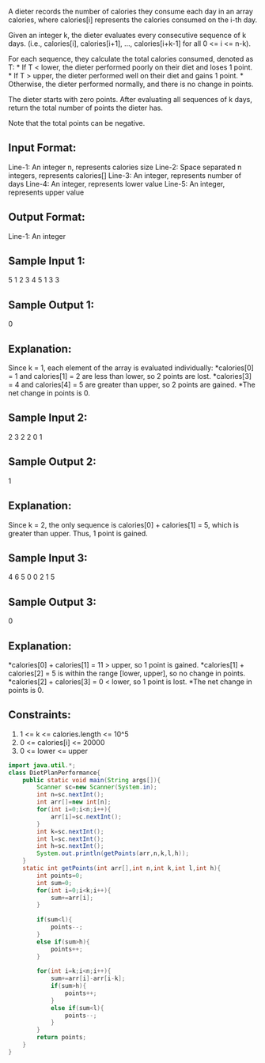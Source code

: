 A dieter records the number of calories they consume each day in an array calories, 
where calories[i] represents the calories consumed on the i-th day. 

Given an integer k, the dieter evaluates every consecutive sequence of k days. 
(i.e., calories[i], calories[i+1], ..., calories[i+k-1] for all 0 <= i <= n-k). 

For each sequence, they calculate the total calories consumed, denoted as T:
    * If T < lower, the dieter performed poorly on their diet and loses 1 point.
    * If T > upper, the dieter performed well on their diet and gains 1 point.
    * Otherwise, the dieter performed normally, and there is no change in points.

The dieter starts with zero points. 
After evaluating all sequences of k days, return the total number of points the dieter has. 

Note that the total points can be negative.

Input Format:
-------------
Line-1: An integer n, represents calories size
Line-2: Space separated n integers, represents calories[]
Line-3: An integer, represents number of days
Line-4: An integer, represents lower value
Line-5: An integer, represents upper value

Output Format:
--------------
Line-1: An integer

Sample Input 1:
---------------
5
1 2 3 4 5
1
3
3

Sample Output 1:
----------------
0

Explanation: 
------------
Since k = 1, each element of the array is evaluated individually:
    *calories[0] = 1 and calories[1] = 2 are less than lower, so 2 points are lost.
    *calories[3] = 4 and calories[4] = 5 are greater than upper, so 2 points are gained.
    *The net change in points is 0.

Sample Input 2:
---------------
2
3 2
2
0
1

Sample Output 2:
----------------
1

Explanation: 
------------
Since k = 2, the only sequence is calories[0] + calories[1] = 5, which is greater than upper. 
Thus, 1 point is gained.

Sample Input 3:
---------------
4
6 5 0 0
2
1
5

Sample Output 3:
----------------
0

Explanation: 
------------
*calories[0] + calories[1] = 11 > upper, so 1 point is gained.
*calories[1] + calories[2] = 5 is within the range [lower, upper], so no change in points.
*calories[2] + calories[3] = 0 < lower, so 1 point is lost.
*The net change in points is 0.


Constraints:
------------
1) 1 <= k <= calories.length <= 10^5
2) 0 <= calories[i] <= 20000
3) 0 <= lower <= upper



```java
import java.util.*;
class DietPlanPerformance{
    public static void main(String args[]){
        Scanner sc=new Scanner(System.in);
        int n=sc.nextInt();
        int arr[]=new int[n];
        for(int i=0;i<n;i++){
            arr[i]=sc.nextInt();
        }
        int k=sc.nextInt();
        int l=sc.nextInt();
        int h=sc.nextInt();
        System.out.println(getPoints(arr,n,k,l,h));
    }
    static int getPoints(int arr[],int n,int k,int l,int h){
        int points=0;
        int sum=0;
        for(int i=0;i<k;i++){
            sum+=arr[i];
        }
        
        if(sum<l){
            points--;
        }
        else if(sum>h){
            points++;
        }
        
        for(int i=k;i<n;i++){
            sum+=arr[i]-arr[i-k];
            if(sum>h){
                points++;
            }
            else if(sum<l){
                points--;
            }
        }
        return points;
    }
}
```
